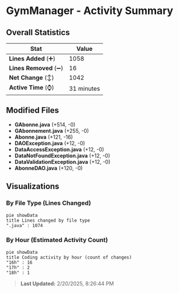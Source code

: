 # GymManager - Activity Summary 

## Overall Statistics

| Stat                   | Value                                                             |
| ---------------------- | ----------------------------------------------------------------- |
| **Lines Added** (➕)   | 1058                                          |
| **Lines Removed** (➖) | 16                                        |
| **Net Change** (↕)    | 1042                |
| **Active Time** (⌚)   | 31 minutes |


## Modified Files
- **GAbonne.java** (+514, -0)
- **GAbonnement.java** (+255, -0)
- **Abonne.java** (+121, -16)
- **DAOException.java** (+12, -0)
- **DataAccessException.java** (+12, -0)
- **DataNotFoundException.java** (+12, -0)
- **DataValidationException.java** (+12, -0)
- **AbonneDAO.java** (+120, -0)

## Visualizations

### By File Type (Lines Changed)

```mermaid
pie showData
title Lines changed by file type
".java" : 1074
```

### By Hour (Estimated Activity Count)

```mermaid
pie showData
title Coding activity by hour (count of changes)
"16h" : 16
"17h" : 2
"18h" : 1
```


> **Last Updated:** 2/20/2025, 8:26:44 PM